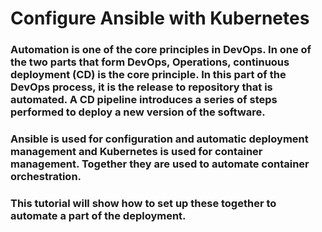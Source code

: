 # Configure Ansible with Kubernetes

### Automation is one of the core principles in DevOps. In one of the two parts that form DevOps, Operations, continuous deployment (CD) is the core principle. In this part of the DevOps process, it is the release to repository that is automated. A CD pipeline introduces a series of steps performed to deploy a new version of the software.

### Ansible is used for configuration and automatic deployment management and Kubernetes is used for container management. Together they are used to automate container orchestration.

### This tutorial will show how to set up these together to automate a part of the deployment.
